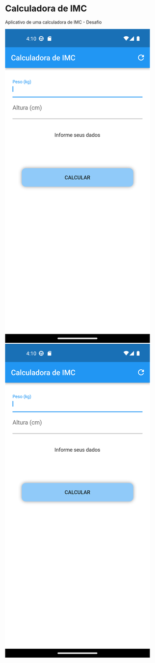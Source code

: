 # Calculadora de IMC

Aplicativo de uma calculadora de IMC - Desafio 

![](https://github.com/caneto/dio_treinamentos/blob/main/diodesafioimc2/images/Screenshot_1680797439.png)
![](https://github.com/caneto/dio_treinamentos/blob/main/diodesafioimc2/images/Screenshot_1680797439.png)

